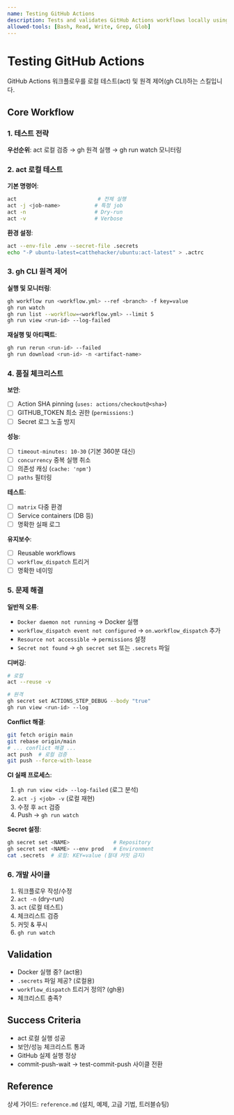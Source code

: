 ```yaml
---
name: Testing GitHub Actions
description: Tests and validates GitHub Actions workflows locally using act and gh CLI. Use when developing, debugging, or validating CI/CD workflows before pushing to GitHub.
allowed-tools: [Bash, Read, Write, Grep, Glob]
---
```


# Testing GitHub Actions

GitHub Actions 워크플로우를 로컬 테스트(act) 및 원격 제어(gh CLI)하는 스킬입니다.

## Core Workflow

### 1. 테스트 전략

**우선순위**: act 로컬 검증 → gh 원격 실행 → gh run watch 모니터링

### 2. act 로컬 테스트

**기본 명령어**:

```bash
act                          # 전체 실행
act -j <job-name>           # 특정 job
act -n                      # Dry-run
act -v                      # Verbose
```

**환경 설정**:

```bash
act --env-file .env --secret-file .secrets
echo "-P ubuntu-latest=catthehacker/ubuntu:act-latest" > .actrc
```

### 3. gh CLI 원격 제어

**실행 및 모니터링**:

```bash
gh workflow run <workflow.yml> --ref <branch> -f key=value
gh run watch
gh run list --workflow=<workflow.yml> --limit 5
gh run view <run-id> --log-failed
```

**재실행 및 아티팩트**:

```bash
gh run rerun <run-id> --failed
gh run download <run-id> -n <artifact-name>
```

### 4. 품질 체크리스트

**보안**:

- [ ] Action SHA pinning (`uses: actions/checkout@<sha>`)
- [ ] GITHUB_TOKEN 최소 권한 (`permissions:`)
- [ ] Secret 로그 노출 방지

**성능**:

- [ ] `timeout-minutes: 10-30` (기본 360분 대신)
- [ ] `concurrency` 중복 실행 취소
- [ ] 의존성 캐싱 (`cache: 'npm'`)
- [ ] `paths` 필터링

**테스트**:

- [ ] `matrix` 다중 환경
- [ ] Service containers (DB 등)
- [ ] 명확한 실패 로그

**유지보수**:

- [ ] Reusable workflows
- [ ] `workflow_dispatch` 트리거
- [ ] 명확한 네이밍

### 5. 문제 해결

**일반적 오류**:

- `Docker daemon not running` → Docker 실행
- `workflow_dispatch event not configured` → `on.workflow_dispatch` 추가
- `Resource not accessible` → `permissions` 설정
- `Secret not found` → `gh secret set` 또는 `.secrets` 파일

**디버깅**:

```bash
# 로컬
act --reuse -v

# 원격
gh secret set ACTIONS_STEP_DEBUG --body "true"
gh run view <run-id> --log
```

**Conflict 해결**:

```bash
git fetch origin main
git rebase origin/main
# ... conflict 해결 ...
act push  # 로컬 검증
git push --force-with-lease
```

**CI 실패 프로세스**:

1. `gh run view <id> --log-failed` (로그 분석)
2. `act -j <job> -v` (로컬 재현)
3. 수정 후 `act` 검증
4. Push → `gh run watch`

**Secret 설정**:

```bash
gh secret set <NAME>              # Repository
gh secret set <NAME> --env prod   # Environment
cat .secrets  # 로컬: KEY=value (절대 커밋 금지)
```

### 6. 개발 사이클

1. 워크플로우 작성/수정
2. `act -n` (dry-run)
3. `act` (로컬 테스트)
4. 체크리스트 검증
5. 커밋 & 푸시
6. `gh run watch`

## Validation

- Docker 실행 중? (act용)
- `.secrets` 파일 제공? (로컬용)
- `workflow_dispatch` 트리거 정의? (gh용)
- 체크리스트 충족?

## Success Criteria

- act 로컬 실행 성공
- 보안/성능 체크리스트 통과
- GitHub 실제 실행 정상
- commit-push-wait → test-commit-push 사이클 전환

## Reference

상세 가이드: `reference.md` (설치, 예제, 고급 기법, 트러블슈팅)
